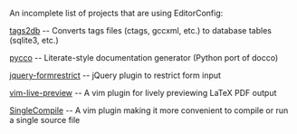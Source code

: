 An incomplete list of projects that are using EditorConfig:

[tags2db](http://xuhdev.github.com/tags2db) -- Converts tags files (ctags, gccxml, etc.) to database
tables (sqlite3, etc.)

[pycco](https://github.com/fitzgen/pycco) -- Literate-style documentation generator (Python port of docco)

[jquery-formrestrict](https://github.com/treyhunner/jquery-formrestrict) -- jQuery plugin to restrict form input

[vim-live-preview](https://github.com/xuhdev/vim-live-preview) -- A vim plugin for lively previewing LaTeX PDF output

[SingleCompile](https://github.com/xuhdev/SingleCompile) -- A vim plugin making it more convenient to compile or run a single source file